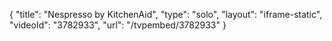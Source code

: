 {
    "title": "Nespresso by KitchenAid",
    "type": "solo",
    "layout": "iframe-static",
    "videoId": "3782933",
    "url": "\/tvpembed\/3782933"
}